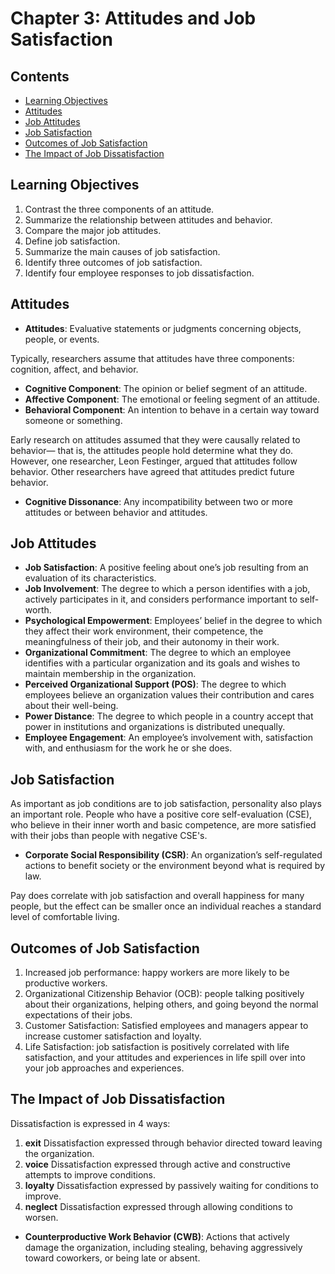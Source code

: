 # Chapter 3: Attitudes and Job Satisfaction

## Contents

- [Learning Objectives](#Learning-Objectives)
- [Attitudes](#Attitudes)
- [Job Attitudes](#Job-Attitudes)
- [Job Satisfaction](#Job-Satisfaction)
- [Outcomes of Job Satisfaction](#Outcomes-of-Job-Satisfaction)
- [The Impact of Job Dissatisfaction](#The-Impact-of-Job-Dissatisfaction)

## Learning Objectives

1. Contrast the three components of an attitude.
2. Summarize the relationship between attitudes and behavior.
3. Compare the major job attitudes.
4. Define job satisfaction.
5. Summarize the main causes of job satisfaction.
6. Identify three outcomes of job satisfaction.
7. Identify four employee responses to job dissatisfaction.

## Attitudes

- **Attitudes**: Evaluative statements or judgments concerning objects, people, or events.

Typically, researchers assume that attitudes have three components: cognition, affect, and behavior.

- **Cognitive Component**: The opinion or belief segment of an attitude.
- **Affective Component**: The emotional or feeling segment of an attitude.
- **Behavioral Component**: An intention to behave in a certain way toward someone or something.

Early research on attitudes assumed that they were causally related to behavior— that is, the attitudes people hold determine what they do. However, one researcher, Leon Festinger, argued that attitudes follow behavior. Other researchers have agreed that attitudes predict future behavior.

- **Cognitive Dissonance**: Any incompatibility between two or more attitudes or between behavior and attitudes.

## Job Attitudes

- **Job Satisfaction**: A positive feeling about one’s job resulting from an evaluation of its characteristics.
- **Job Involvement**: The degree to which a person identifies with a job, actively participates in it, and considers performance important to self-worth.
- **Psychological Empowerment**: Employees’ belief in the degree to which they affect their work environment, their competence, the meaningfulness of their job, and their autonomy in their work.
- **Organizational Commitment**: The degree to which an employee identifies with a particular organization and its goals and wishes to maintain membership in the organization.
- **Perceived Organizational Support (POS)**: The degree to which employees believe an organization values their contribution and cares about their well-being.
- **Power Distance**: The degree to which people in a country accept that power in institutions and organizations is distributed unequally.
- **Employee Engagement**: An employee’s involvement with, satisfaction with, and enthusiasm for the work he or she does.

## Job Satisfaction

As important as job conditions are to job satisfaction, personality also plays an important role. People who have a positive core self-evaluation (CSE), who believe in their inner worth and basic competence, are more satisfied with their jobs than people with negative CSE's.

- **Corporate Social Responsibility (CSR)**: An organization’s self-regulated actions to benefit society or the environment beyond what is required by law.

Pay does correlate with job satisfaction and overall happiness for many people, but the effect can be smaller once an individual reaches a standard level of comfortable living.

## Outcomes of Job Satisfaction

1. Increased job performance: happy workers are more likely to be productive workers.
2. Organizational Citizenship Behavior (OCB): people talking positively about their organizations, helping others, and going beyond the normal expectations of their jobs.
3. Customer Satisfaction: Satisfied employees and managers appear to increase customer satisfaction and loyalty.
4. Life Satisfaction: job satisfaction is positively correlated with life satisfaction, and your attitudes and experiences in life spill over into your job approaches and experiences.

## The Impact of Job Dissatisfaction

Dissatisfaction is expressed in 4 ways:

1. **exit** Dissatisfaction expressed through behavior directed toward leaving the organization.
2. **voice** Dissatisfaction expressed through active and constructive attempts to improve conditions.
3. **loyalty** Dissatisfaction expressed by passively waiting for conditions to improve.
4. **neglect** Dissatisfaction expressed through allowing conditions to worsen.

- **Counterproductive Work Behavior (CWB)**: Actions that actively damage the organization, including stealing, behaving aggressively toward coworkers, or being late or absent.
